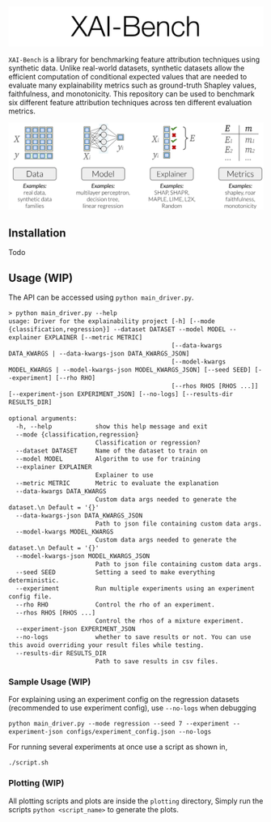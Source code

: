 <p align="center"><img src="img/banner.svg" width=700 /></p>

`XAI-Bench` is a library for benchmarking feature attribution techniques using synthetic data. Unlike real-world datasets, synthetic datasets allow the efficient computation of conditional expected values that are needed to evaluate many explainability metrics such as ground-truth Shapley values, faithfulness, and monotonicity. This repository can be used to benchmark six different feature attribution techniques across ten different evaluation metrics.

<p align="center"><img src="img/overview_figure.svg" width=700 /></p>


## Installation

Todo


## Usage (WIP)

The API can be accessed using `python main_driver.py`. 

```
> python main_driver.py --help
usage: Driver for the explainability project [-h] [--mode {classification,regression}] --dataset DATASET --model MODEL --explainer EXPLAINER [--metric METRIC]
                                             [--data-kwargs DATA_KWARGS | --data-kwargs-json DATA_KWARGS_JSON]
                                             [--model-kwargs MODEL_KWARGS | --model-kwargs-json MODEL_KWARGS_JSON] [--seed SEED] [--experiment] [--rho RHO]
                                             [--rhos RHOS [RHOS ...]] [--experiment-json EXPERIMENT_JSON] [--no-logs] [--results-dir RESULTS_DIR]

optional arguments:
  -h, --help            show this help message and exit
  --mode {classification,regression}
                        Classification or regression?
  --dataset DATASET     Name of the dataset to train on
  --model MODEL         Algorithm to use for training
  --explainer EXPLAINER
                        Explainer to use
  --metric METRIC       Metric to evaluate the explanation
  --data-kwargs DATA_KWARGS
                        Custom data args needed to generate the dataset.\n Default = '{}'
  --data-kwargs-json DATA_KWARGS_JSON
                        Path to json file containing custom data args.
  --model-kwargs MODEL_KWARGS
                        Custom data args needed to generate the dataset.\n Default = '{}'
  --model-kwargs-json MODEL_KWARGS_JSON
                        Path to json file containing custom data args.
  --seed SEED           Setting a seed to make everything deterministic.
  --experiment          Run multiple experiments using an experiment config file.
  --rho RHO             Control the rho of an experiment.
  --rhos RHOS [RHOS ...]
                        Control the rhos of a mixture experiment.
  --experiment-json EXPERIMENT_JSON
  --no-logs             whether to save results or not. You can use this avoid overriding your result files while testing.
  --results-dir RESULTS_DIR
                        Path to save results in csv files.
```


### Sample Usage (WIP)

For explaining using an experiment config on the regression datasets (recommended to use experiment config), use `--no-logs` when debugging
```
python main_driver.py --mode regression --seed 7 --experiment --experiment-json configs/experiment_config.json --no-logs
```
For running several experiments at once use a script as shown in,
```
./script.sh
```


### Plotting (WIP)

All plotting scripts and plots are inside the `plotting` directory, Simply run the scripts `python <script_name>` to generate the plots.
